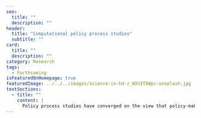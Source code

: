 ```yaml
---
seo:
  title: ""
  description: ""
header:
  title: "Computational policy process studies"
  subtitle: ""
card:
  title: ""
  description: ""
category: Research
tags:
  - Forthcoming
isFeaturedOnHomepage: true
featuredImage: ../../../images/science-in-hd-z_WXVITXWpc-unsplash.jpg
textSections:
  - title: ""
    content: |
      Policy process studies have converged on the view that policy-making systems satisfy the hallmarks of complexity systems. However, existent research only rarely uses the methods appropriate for the investigation of complex systems - computational models - or is almost entirely detached from existing theory of policy processes. This gap separates social scientists and computational scientists who share the same goal. We build on the theories of policy processes and computational sciences to advance the computational turn of policy process studies. Beyond examining why and how complexity science lends itself in the study of policy-making, we present a process to guide computational modelling projects, sketch the contours of a toolbox to model social networks and adaptive political behaviour, and articulate avenues for further research. Overall, we encourage a computational turn of policy process studies that is empirical, hypothesis-driven and results from the joint effort of the social and computational sciences communities.
---
```

